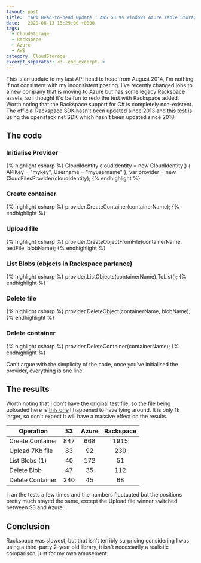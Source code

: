 ```yaml
---
layout: post
title:  "API Head-to-head Update : AWS S3 Vs Windows Azure Table Storage Vs Rackspace Cloud Files"
date:   2020-06-13 13:29:00 +0000
tags:
  - CloudStorage
  - Rackspace
  - Azure
  - AWS
category: CloudStorage
excerpt_separator: <!--end_excerpt-->
---
```


This is an update to my last API head to head from August 2014, I'm nothing if not consistent with my inconsistent posting. I've recently changed jobs to a new company that is moving to Azure but has some legacy Rackspace assets, so I thought it'd be fun to redo the test with Rackspace added. Worth noting that the Rackspace support for C# is completely non-existent. The official Rackspace SDK hasn't been updated since 2013 and this test is using the openstack.net SDK which hasn't been updated since 2018.
<!--end_excerpt-->
## The code

### Initialise Provider

{% highlight csharp %}
CloudIdentity cloudIdentity = new CloudIdentity()
{
 APIKey = "mykey",
 Username = "myusername"
};
var provider = new CloudFilesProvider(cloudIdentity);
{% endhighlight %}

### Create container

{% highlight csharp %}
provider.CreateContainer(containerName);
{% endhighlight %}

### Upload file

{% highlight csharp %}
provider.CreateObjectFromFile(containerName, testFile, blobName);
{% endhighlight %}

### List Blobs (objects in Rackspace parlance)

{% highlight csharp %}
provider.ListObjects(containerName).ToList();
{% endhighlight %}

### Delete file

{% highlight csharp %}
provider.DeleteObject(containerName, blobName);
{% endhighlight %}

### Delete container

{% highlight csharp %}
provider.DeleteContainer(containerName);
{% endhighlight %}

Can't argue with the simplicity of the code, once you've initialised the provider, everything is one line.

## The results

Worth noting that I don't have the original test file, so the file being uploaded here is [this one](/images/odo.jpg) I happened to have lying around. It is only 1k larger, so don't expect it will have a massive effect on the results.

|Operation|S3|Azure|Rackspace|
|-|:-:|:-:|:-:|
|Create Container|847|668|1915|
|Upload 7Kb file|83|92|230|
|List Blobs (1)|40|172|51|
|Delete Blob|47|35|112|
|Delete Container|240|45|68|

I ran the tests a few times and the numbers fluctuated but the positions pretty much stayed the same, except the Upload file winner switched between S3 and Azure.

## Conclusion
Rackspace was slowest, but that isn't terribly surprising considering I was using a third-party 2-year old library, it isn't necessarily a realistic comparison, just for my own amusement.
